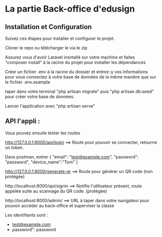 # La partie Back-office d'edusign

## Installation et Configuration

Suivez ces étapes pour installer et configurer le projet.

Cloner le repo ou télécharger le via le zip

Assurez vous d'avoir Laravel insntallé sur votre machine et faites "composer install" à la racine du projet pour installer les dépendances

Créer un fichier .env à la racine du dossier et entrez-y vos informations pour vous connectez à votre base de données de la même manière que sur le fichier .env.example

taper dans votre terminal "php artisan migrate" puis "php artisan db:seed" pour créer votre base de données.

Lancer l'application avec "php artisan serve"

## API l'appli :

Vous pouvez ensuite tester les routes

http://127.0.0.1:8000/api/login ==> Route pour pouvoir se connecter, retourne un token.

Dans postman, entrer
{
"email": "test@example.com",
"password": "password",
"device_name":"Tom"
}

http://127.0.0.1:8000/generate-qr ==> Route pour générer un QR code (non protégée)

http://localhost:8000/api/signin ==> Notifie l'utilisateur présent, route appelée suite au scannage du QR code. (protégée)

http://localhost:8000/admin/ ==> URL à taper dans votre navigateur pour pouvoir accéder au back-office et superviser la classe

Les identifiants sont :

-   test@example.com
-   password": password
